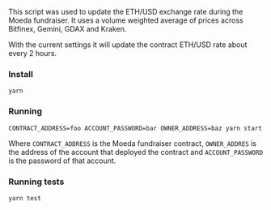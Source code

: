 This script was used to update the ETH/USD exchange rate during the Moeda fundraiser. It uses a volume weighted average of prices across Bitfinex, Gemini, GDAX and Kraken.

With the current settings it will update the contract ETH/USD rate about every 2 hours.

### Install

```
yarn
```

### Running

```
CONTRACT_ADDRESS=foo ACCOUNT_PASSWORD=bar OWNER_ADDRESS=baz yarn start
```

Where `CONTRACT_ADDRESS` is the Moeda fundraiser contract, `OWNER_ADDRES` is the address of the account that deployed the contract and `ACCOUNT_PASSWORD` is the password of that account.


### Running tests

```
yarn test
```
